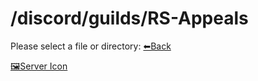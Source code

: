 # /discord/guilds/RS-Appeals
Please select a file or directory:
[⬅Back]()

[🖼Server Icon](https://github.com/Reper2/Downloadable-Files/blob/master/Discord/Guilds/RS%20Appeals/RS-Appeals_serverIcon_001.png)
